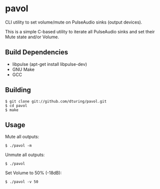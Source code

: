 pavol
=====

CLI utility to set volume/mute on PulseAudio sinks (output devices).

This is a simple C-based utility to iterate all PulseAudio sinks and set their Mute state and/or Volume.


Build Dependencies
------------------

* libpulse (apt-get install libpulse-dev)
* GNU Make
* GCC
 
 
Building
--------

	$ git clone git://github.com/dturing/pavol.git
	$ cd pavol
	$ make
 
Usage
-----

Mute all outputs:

    $ ./pavol -m
    

Unmute all outputs:
	
	$ ./pavol
	
	
Set Volume to 50% (-18dB):
	
	$ ./pavol -v 50

